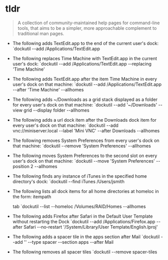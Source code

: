 # tldr

> A collection of community-maintained help pages for command-line tools, that aims to be a simpler, more approachable complement to traditional man pages.

- The following adds TextEdit.app to the end of the current user's dock:
`dockutil --add /Applications/TextEdit.app

- The following replaces Time Machine with TextEdit.app in the current user's dock:
`dockutil --add /Applications/TextEdit.app --replacing 'Time Machine'

- The following adds TextEdit.app after the item Time Machine in every user's dock on that machine:
`dockutil --add /Applications/TextEdit.app --after 'Time Machine' --allhomes

- The following adds ~/Downloads as a grid stack displayed as a folder for every user's dock on that machine:
`dockutil --add '~/Downloads' --view grid --display folder --allhomes

- The following adds a url dock item after the Downloads dock item for every user's dock on that machine:
`dockutil --add vnc://miniserver.local --label 'Mini VNC' --after Downloads --allhomes

- The following removes System Preferences from every user's dock on that machine:
`dockutil --remove 'System Preferences' --allhomes

- The following moves System Preferences to the second slot on every user's dock on that machine:
`dockutil --move 'System Preferences' --position 2 --allhomes

 - The following finds any instance of iTunes in the specified home directory's dock:
 `dockutil --find iTunes /Users/jsmith

 - The following lists all dock items for all home directories at homeloc in the form: item<tab>path<tab><section>tab<plist>
`dockutil --list --homeloc /Volumes/RAID/Homes --allhomes

- The following adds Firefox after Safari in the Default User Template without restarting the Dock
`dockutil --add /Applications/Firefox.app --after Safari --no-restart '/System/Library/User Template/English.lproj'

- The following adds a spacer tile in the apps section after Mail
`dockutil --add '' --type spacer --section apps --after Mail

- The following removes all spacer tiles
`dockutil --remove spacer-tiles
